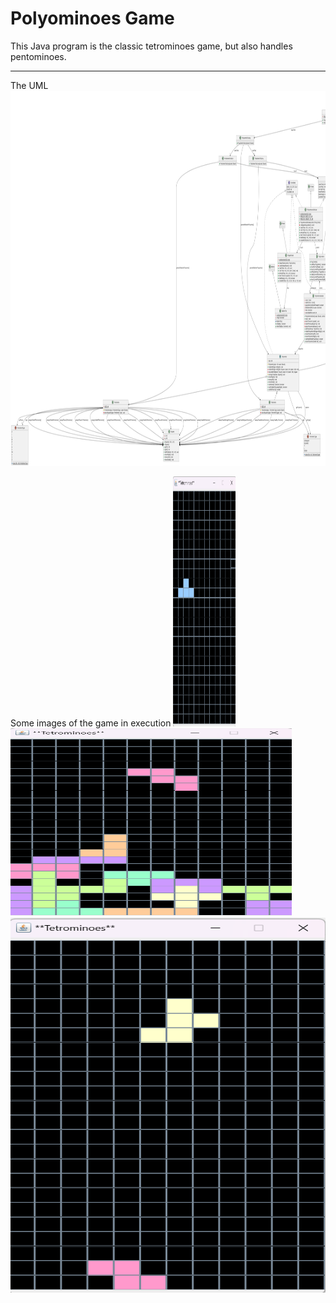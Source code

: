 # Polyominoes Game

This Java program is the classic tetrominoes game, but also handles pentominoes.

---
<p>
The UML
  <img src="/UML/uml.png" width="900" height="600">
</p>

<p>
Some images of the game in execution
  <img src="/Images/1.png" width="100" height="400">
  <img src="/Images/3.png" width="450" height="300">
  <img src="/Images/4.png" width="900" height="600">
</p>




  
